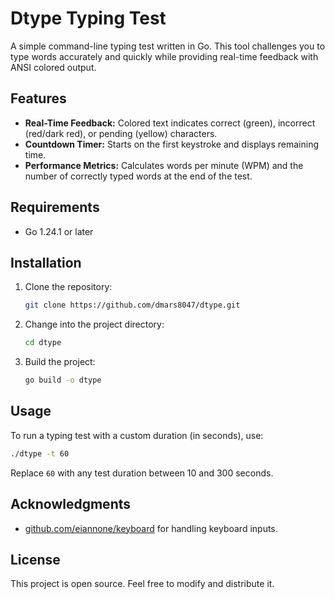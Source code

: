 # Dtype Typing Test

A simple command-line typing test written in Go. This tool challenges you to type words accurately and quickly while providing real-time feedback with ANSI colored output.

## Features

- **Real-Time Feedback:** Colored text indicates correct (green), incorrect (red/dark red), or pending (yellow) characters.
- **Countdown Timer:** Starts on the first keystroke and displays remaining time.
- **Performance Metrics:** Calculates words per minute (WPM) and the number of correctly typed words at the end of the test.

## Requirements

- Go 1.24.1 or later

## Installation

1. Clone the repository:
   ```bash
   git clone https://github.com/dmars8047/dtype.git
   ```
2. Change into the project directory:
   ```bash
   cd dtype
   ```
3. Build the project:
   ```bash
   go build -o dtype
   ```

## Usage

To run a typing test with a custom duration (in seconds), use:

```bash
./dtype -t 60
```

Replace `60` with any test duration between 10 and 300 seconds.

## Acknowledgments

- [github.com/eiannone/keyboard](https://github.com/eiannone/keyboard) for handling keyboard inputs.

## License

This project is open source. Feel free to modify and distribute it.
